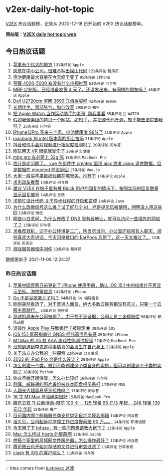 # v2ex-daily-hot-topic

[V2EX](https://www.v2ex.com/) 热议话题榜，记录从 2020-12-18 日开始的 V2EX 热议话题榜单。

**网站版：[V2EX daily hot topic web](https://boojack.github.io/v2ex-daily-hot-topic-web/)**

## 今日热议话题

<!-- TODAY BEGIN -->

1. [苹果有个伟大的地方](https://www.v2ex.com/t/813776) `131条评论` `Apple`
1. [感觉在中小公司，很难不写出屎山代码](https://www.v2ex.com/t/813782) `121条评论` `程序员`
1. [电池健康最大容量在今天终于变了](https://www.v2ex.com/t/813741) `95条评论` `iPhone`
1. [预算 4000-5000 有没有什么电视推荐](https://www.v2ex.com/t/813761) `63条评论` `问与答`
1. [MBP 定制版，已经准备发货 4 天了，还没发出来，有同样的朋友吗？](https://www.v2ex.com/t/813793) `46条评论` `Apple`
1. [Dell U2720qm 官网 3699 元值得买吗](https://www.v2ex.com/t/813742) `42条评论` `买买买`
1. [长期伏坐，胃部胀气，如何改善](https://www.v2ex.com/t/813774) `39条评论` `知乎`
1. [把 Apple Watch 当作运动助手的老哥, 帮我看看](https://www.v2ex.com/t/813838) `35条评论` ` WATCH`
1. [假如我像素级的拷贝一个网站，如知乎， 并把源代码开源，知乎能去法院告我吗？](https://www.v2ex.com/t/813870) `25条评论` `问与答`
1. [iPhone13Pro 买来三个周，电池健康度 99%了](https://www.v2ex.com/t/813894) `21条评论` `Apple`
1. [macbook 16 intel 版本真的那么拉吗](https://www.v2ex.com/t/813888) `21条评论` `Apple`
1. [抖音和快手会对视频进行相似度检测吗？](https://www.v2ex.com/t/813884) `20条评论` `问与答`
1. [刚玩两天 VR 眼镜就受伤了](https://www.v2ex.com/t/813748) `20条评论` `健康`
1. [mbp pro 有必要上 32g 嘛](https://www.v2ex.com/t/813783) `18条评论` `MacBook Pro`
1. [估计是老问题了， vue 在组件中 created 里用 ajax 或者 axios 请求数据，但是数据在 mounted 前没返回](https://www.v2ex.com/t/813921) `17条评论` `Vue.js`
1. [大家一般买苹果数据线都在哪里买，推荐下](https://www.v2ex.com/t/813892) `14条评论` `Apple`
1. [求电动车推荐](https://www.v2ex.com/t/813875) `14条评论` `问与答`
1. [建议 V2EX 在帖子里有被 Block 用户的回复的情况下，按照实际的回复数量显示回复编号](https://www.v2ex.com/t/813785) `14条评论` `反馈`
1. [求帮忙设计代码 关于异步线程的开启和暂停](https://www.v2ex.com/t/813768) `14条评论` `Java`
1. [为什么改微信号这么难？试了好几个 id，老是提示已被使用，明明没人用这些 ID](https://www.v2ex.com/t/813826) `13条评论` `微信`
1. [网络小白求问，为什么修改了 DNS 服务器地址，就可以访问一些墙外的网站了？](https://www.v2ex.com/t/813772) `13条评论` `问与答`
1. [求推荐耳机，迫于办公环境是工厂，咣当咣当的，办公室还经常有人聊天，领导喜欢大声讲话。今天闪电接口的 EarPods 忘带了，这一天太难过了。](https://www.v2ex.com/t/813901) `12条评论` `买买买`
1. [游戏服务器和中间件](https://www.v2ex.com/t/813897) `12条评论` `程序员`

数据更新于 2021-11-08 12:24:37

<!-- TODAY END -->

### 昨日热议话题

<!-- YESTERDAY BEGIN -->

1. [苹果中国官网日前更新了 iPhone 使用手册，确认 iOS 15.1 中的指南针不再显示坐标、海拔等信息](https://www.v2ex.com/t/813643) `141条评论` `iPhone`
1. [Go 不是谷歌亲儿子吗？](https://www.v2ex.com/t/813608) `64条评论` `Go 编程语言`
1. [刚刚突然看透了，对于普通人而言，绝大多数云服务都没有意义，只要一个云服务器就行。](https://www.v2ex.com/t/813621) `53条评论` `程序员`
1. [测试机周未在公司被偷了，尤于找不到证据，公司让员工全额赔偿](https://www.v2ex.com/t/813601) `50条评论` `职场话题`
1. [误操作 Apple Play 导致银行卡被锁定😭](https://www.v2ex.com/t/813701) `38条评论` `iOS`
1. [iOS 15.1 屏蔽指南针 GNSS 经纬高信息有感](https://www.v2ex.com/t/813715) `29条评论` `iPhone`
1. [M1 Max 的 25 款 AAA 游戏性能测试视频](https://www.v2ex.com/t/813632) `27条评论` `MacBook Pro`
1. [没想到遇到李鬼这种事情真的会发生在自己身上](https://www.v2ex.com/t/813655) `22条评论` `Apple`
1. [关于站立办公我的一些探索](https://www.v2ex.com/t/813660) `22条评论` `分享发现`
1. [2022 的 iPad Pro 会是什么设计？](https://www.v2ex.com/t/813622) `20条评论` `Apple`
1. [怎么创建一个类，做到不能创建这个类自身的实例，但可以创建这个子类的实例？](https://www.v2ex.com/t/813708) `18条评论` `Python`
1. [物业不给开阀供暖，怎么办比较好](https://www.v2ex.com/t/813682) `18条评论` `问与答`
1. [群晖、威联通的照片备份被各类网盘相册吊打](https://www.v2ex.com/t/813713) `17条评论` `NAS`
1. [人越长大越容易感到孤独吗？](https://www.v2ex.com/t/813657) `15条评论` `问与答`
1. [16 寸 M1 Max 体验确实很好](https://www.v2ex.com/t/813625) `15条评论` `MacBook Pro`
1. [腾讯云双 11 拉新活动-限前 100 个： 125 轻量 95 元/3 年起， 248 轻量 139 元/3 年起](https://www.v2ex.com/t/813591) `15条评论` `推广`
1. [目前国内哪个邮箱服务商支持绑定自定义域名邮箱](https://www.v2ex.com/t/813686) `14条评论` `问与答`
1. [活久见，公司起诉程序猿工作进度慢索赔 90 万。。。](https://www.v2ex.com/t/813617) `14条评论` `职场话题`
1. [今天用了下 Infuse，有一些问题想请教大佬下？](https://www.v2ex.com/t/813656) `13条评论` `Apple`
1. [Mac 怎么绕过 hosts 的屏蔽啊](https://www.v2ex.com/t/813626) `13条评论` `macOS`
1. [想搭个家里的局域网文件服务器，怎么操作最好？](https://www.v2ex.com/t/813724) `12条评论` `问与答`
1. [腾讯微云也开始对存储的文件进行审查过滤了](https://www.v2ex.com/t/813675) `11条评论` `分享发现`
1. [clash 有 iOS 的客户端么？](https://www.v2ex.com/t/813638) `11条评论` `问与答`

<!-- YESTERDAY END -->

---

💡 Idea comes from [justjavac 迷渡](https://github.com/justjavac/)

